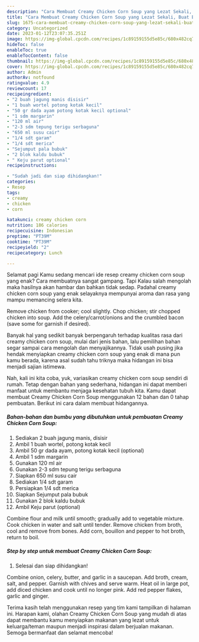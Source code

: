 ```yaml
---
description: "Cara Membuat Creamy Chicken Corn Soup yang Lezat Sekali, Buat Buka Puasa Lezat"
title: "Cara Membuat Creamy Chicken Corn Soup yang Lezat Sekali, Buat Buka Puasa Lezat"
slug: 1675-cara-membuat-creamy-chicken-corn-soup-yang-lezat-sekali-buat-buka-puasa-lezat
category: Uncategorized
date: 2023-01-12T23:07:35.251Z
image: https://img-global.cpcdn.com/recipes/1c89159155d5e85c/680x482cq70/creamy-chicken-corn-soup-foto-resep-utama.jpg
hideToc: false
enableToc: true
enableTocContent: false
thumbnail: https://img-global.cpcdn.com/recipes/1c89159155d5e85c/680x482cq70/creamy-chicken-corn-soup-foto-resep-utama.jpg
cover: https://img-global.cpcdn.com/recipes/1c89159155d5e85c/680x482cq70/creamy-chicken-corn-soup-foto-resep-utama.jpg
author: Admin
authorAv: notfound
ratingvalue: 4.9
reviewcount: 17
recipeingredient:
- "2 buah jagung manis disisir"
- "1 buah wortel potong kotak kecil"
- "50 gr dada ayam potong kotak kecil optional"
- "1 sdm margarin"
- "120 ml air"
- "2-3 sdm tepung terigu serbaguna"
- "650 ml susu cair"
- "1/4 sdt garam"
- "1/4 sdt merica"
- "Sejumput pala bubuk"
- "2 blok kaldu bubuk"
- " Keju parut optional"
recipeinstructions:

- "Sudah jadi dan siap dihidangkan!"
categories:
- Resep
tags:
- creamy
- chicken
- corn

katakunci: creamy chicken corn 
nutrition: 186 calories
recipecuisine: Indonesian
preptime: "PT39M"
cooktime: "PT39M"
recipeyield: "2"
recipecategory: Lunch

---
```



Selamat pagi Kamu sedang mencari ide resep creamy chicken corn soup yang enak? Cara membuatnya sangat gampang. Tapi Kalau salah mengolah maka hasilnya akan hambar dan bahkan tidak sedap. Padahal creamy chicken corn soup yang enak selayaknya mempunyai aroma dan rasa yang mampu memancing selera kita.


Remove chicken from cooker; cool slightly. Chop chicken; stir chopped chicken into soup. Add the celery/carrot/onions and the crumbled bacon (save some for garnish if desired).

Banyak hal yang sedikit banyak berpengaruh terhadap kualitas rasa dari creamy chicken corn soup, mulai dari jenis bahan, lalu pemilihan bahan segar sampai cara mengolah dan menyajikannya. Tidak usah pusing jika hendak menyiapkan creamy chicken corn soup yang enak di mana pun kamu berada, karena asal sudah tahu triknya maka hidangan ini bisa menjadi sajian istimewa.


Nah, kali ini kita coba, yuk, variasikan creamy chicken corn soup sendiri di rumah. Tetap dengan bahan yang sederhana, hidangan ini dapat memberi manfaat untuk membantu menjaga kesehatan tubuh kita. Kamu dapat membuat Creamy Chicken Corn Soup menggunakan 12 bahan dan 0 tahap pembuatan. Berikut ini cara dalam membuat hidangannya.

<!--inarticleads1-->

##### Bahan-bahan dan bumbu yang dibutuhkan untuk pembuatan Creamy Chicken Corn Soup:

1. Sediakan 2 buah jagung manis, disisir
1. Ambil 1 buah wortel, potong kotak kecil
1. Ambil 50 gr dada ayam, potong kotak kecil (optional)
1. Ambil 1 sdm margarin
1. Gunakan 120 ml air
1. Gunakan 2-3 sdm tepung terigu serbaguna
1. Siapkan 650 ml susu cair
1. Sediakan 1/4 sdt garam
1. Persiapkan 1/4 sdt merica
1. Siapkan Sejumput pala bubuk
1. Gunakan 2 blok kaldu bubuk
1. Ambil  Keju parut (optional)


Combine flour and milk until smooth; gradually add to vegetable mixture. Cook chicken in water and salt until tender. Remove chicken from broth, cool and remove from bones. Add corn, bouillon and pepper to hot broth, return to boil. 

<!--inarticleads2-->

##### Step by step untuk membuat Creamy Chicken Corn Soup:


1. Selesai dan siap dihidangkan!

Combine onion, celery, butter, and garlic in a saucepan. Add broth, cream, salt, and pepper. Garnish with chives and serve warm. Heat oil in large pot, add diced chicken and cook until no longer pink. Add red pepper flakes, garlic and ginger. 

Terima kasih telah menggunakan resep yang tim kami tampilkan di halaman ini. Harapan kami, olahan Creamy Chicken Corn Soup yang mudah di atas dapat membantu kamu menyiapkan makanan yang lezat untuk keluarga/teman maupun menjadi inspirasi dalam berjualan makanan. Semoga bermanfaat dan selamat mencoba!
